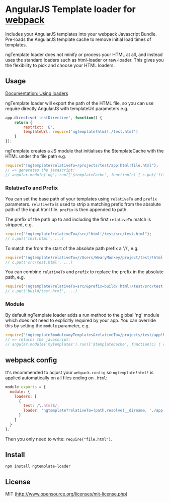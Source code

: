 # AngularJS Template loader for [webpack](http://webpack.github.io/)

Includes your AngularJS templates into your webpack Javascript Bundle. Pre-loads the AngularJS template cache
to remove initial load times of templates.

ngTemplate loader does not minify or process your HTML at all, and instead uses the standard loaders such as html-loader
or raw-loader. This gives you the flexibility to pick and choose your HTML loaders.

## Usage

[Documentation: Using loaders](http://webpack.github.io/docs/using-loaders.html)

ngTemplate loader will export the path of the HTML file, so you can use require directly AngularJS with templateUrl parameters e.g. 

``` javascript
app.directive('testDirective', function() {
    return {
        restrict: 'E',
        templateUrl: require('ngtemplate!html!./test.html')
    }
});
```

ngTemplate creates a JS module that initialises the $templateCache with the HTML under the file path e.g. 

``` javascript
require("!ngtemplate?relativeTo=/projects/test/app!html!file.html");
// => generates the javascript:
// angular.module('ng').run(['$templateCache', function(c) { c.put('file.html', "<file.html processed by html-loader>") }]);
```

### RelativeTo and Prefix

You can set the base path of your templates using `relativeTo` and `prefix` parameters. `relativeTo` is used
to strip a matching prefix from the absolute path of the input html file. `prefix` is then appended to path.

The prefix of the path up to and including the first `relativeTo` match is stripped, e.g.

``` javascript
require("!ngtemplate?relativeTo=/src/!html!/test/src/test.html");
// c.put('test.html', ...)
```

To match the from the start of the absolute path prefix a '//', e.g.

``` javascript
require("!ngtemplate?relativeTo=//Users/WearyMonkey/project/test/!html!/test/src/test.html");
// c.put('src/test.html', ...)
```

You can combine `relativeTo` and `prefix` to replace the prefix in the absolute path, e.g.

``` javascript
require("!ngtemplate?relativeTo=src/&prefix=build/!html!/test/src/test.html");
// c.put('build/test.html', ...)
```

### Module

By default ngTemplate loader adds a run method to the global 'ng' module which does not need to explicitly required by your app.
You can override this by setting the `module` parameter, e.g.

``` javascript
require("!ngtemplate?module=myTemplates&relativeTo=/projects/test/app!html!file.html");
// => returns the javascript:
// angular.module('myTemplates').run(['$templateCache', function(c) { c.put('file.html', "<file.html processed by html-loader>") }]);
```

## webpack config

It's recommended to adjust your `webpack.config` so `ngtemplate!html!` is applied automatically on all files ending on `.html`:

``` javascript
module.exports = {
  module: {
    loaders: [
      {
        test: /\.html$/,
        loader: "ngtemplate?relativeTo=(path.resolve(__dirname, './app')) + "/!html"
      }
    ]
  }
};
```

Then you only need to write: `require("file.html")`.

## Install

`npm install ngtemplate-loader`

## License

MIT (http://www.opensource.org/licenses/mit-license.php)